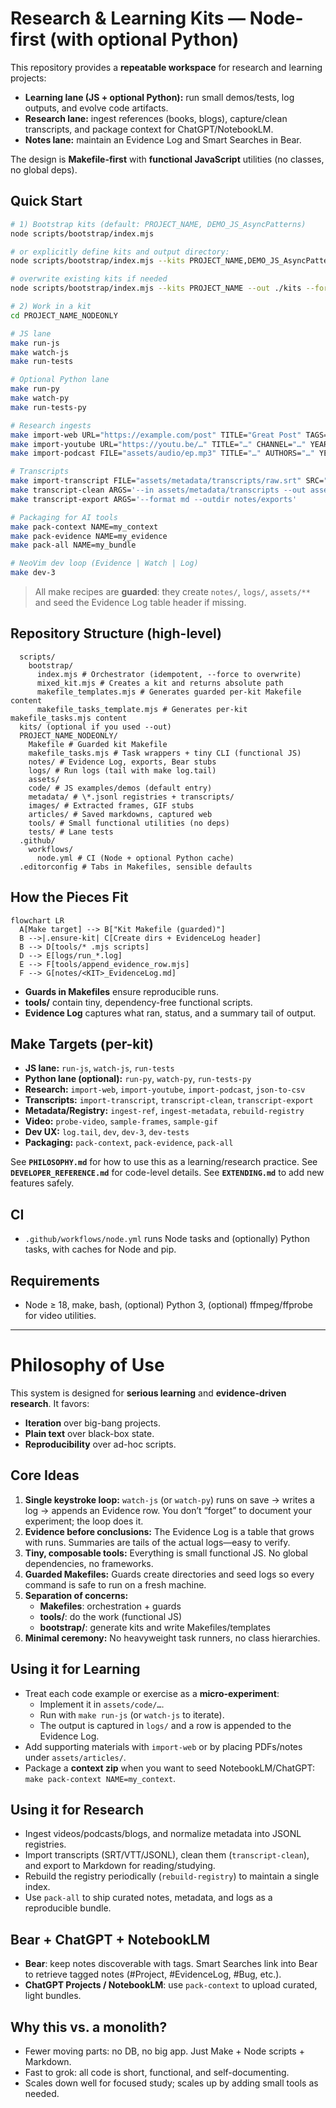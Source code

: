 # Research & Learning Kits — Node-first (with optional Python)

This repository provides a **repeatable workspace** for research and learning projects:

- **Learning lane (JS + optional Python):** run small demos/tests, log outputs, and evolve code artifacts.
- **Research lane:** ingest references (books, blogs), capture/clean transcripts, and package context for ChatGPT/NotebookLM.
- **Notes lane:** maintain an Evidence Log and Smart Searches in Bear.

The design is **Makefile-first** with **functional JavaScript** utilities (no classes, no global deps).

## Quick Start

```bash
# 1) Bootstrap kits (default: PROJECT_NAME, DEMO_JS_AsyncPatterns)
node scripts/bootstrap/index.mjs

# or explicitly define kits and output directory:
node scripts/bootstrap/index.mjs --kits PROJECT_NAME,DEMO_JS_AsyncPatterns --out ./kits

# overwrite existing kits if needed
node scripts/bootstrap/index.mjs --kits PROJECT_NAME --out ./kits --force

# 2) Work in a kit
cd PROJECT_NAME_NODEONLY

# JS lane
make run-js
make watch-js
make run-tests

# Optional Python lane
make run-py
make watch-py
make run-tests-py

# Research ingests
make import-web URL="https://example.com/post" TITLE="Great Post" TAGS="nlp,llm"
make import-youtube URL="https://youtu.be/…" TITLE="…" CHANNEL="…" YEAR=2025 TAGS="video" TRANSCRIPT=0
make import-podcast FILE="assets/audio/ep.mp3" TITLE="…" AUTHORS="…" YEAR=2025 TAGS="audio"

# Transcripts
make import-transcript FILE="assets/metadata/transcripts/raw.srt" SRC="whisperx"
make transcript-clean ARGS='--in assets/metadata/transcripts --out assets/metadata/transcripts/cleaned.jsonl'
make transcript-export ARGS='--format md --outdir notes/exports'

# Packaging for AI tools
make pack-context NAME=my_context
make pack-evidence NAME=my_evidence
make pack-all NAME=my_bundle

# NeoVim dev loop (Evidence | Watch | Log)
make dev-3
```

> All make recipes are **guarded**: they create `notes/`, `logs/`, `assets/**` and seed the Evidence Log table header if missing.

## Repository Structure (high-level)

```plaintext
  scripts/
    bootstrap/
      index.mjs # Orchestrator (idempotent, --force to overwrite)
      mixed_kit.mjs # Creates a kit and returns absolute path
      makefile_templates.mjs # Generates guarded per-kit Makefile content
      makefile_tasks_template.mjs # Generates per-kit makefile_tasks.mjs content
  kits/ (optional if you used --out)
  PROJECT_NAME_NODEONLY/
    Makefile # Guarded kit Makefile
    makefile_tasks.mjs # Task wrappers + tiny CLI (functional JS)
    notes/ # Evidence Log, exports, Bear stubs
    logs/ # Run logs (tail with make log.tail)
    assets/
    code/ # JS examples/demos (default entry)
    metadata/ # \*.jsonl registries + transcripts/
    images/ # Extracted frames, GIF stubs
    articles/ # Saved markdowns, captured web
    tools/ # Small functional utilities (no deps)
    tests/ # Lane tests
  .github/
    workflows/
      node.yml # CI (Node + optional Python cache)
  .editorconfig # Tabs in Makefiles, sensible defaults
```

## How the Pieces Fit

```mermaid
flowchart LR
  A[Make target] --> B["Kit Makefile (guarded)"]
  B -->|.ensure-kit| C[Create dirs + EvidenceLog header]
  B --> D[tools/* .mjs scripts]
  D --> E[logs/run_*.log]
  E --> F[tools/append_evidence_row.mjs]
  F --> G[notes/<KIT>_EvidenceLog.md]
```

- **Guards in Makefiles** ensure reproducible runs.
- **tools/** contain tiny, dependency-free functional scripts.
- **Evidence Log** captures what ran, status, and a summary tail of output.

## Make Targets (per-kit)

- **JS lane:** `run-js`, `watch-js`, `run-tests`
- **Python lane (optional):** `run-py`, `watch-py`, `run-tests-py`
- **Research:** `import-web`, `import-youtube`, `import-podcast`, `json-to-csv`
- **Transcripts:** `import-transcript`, `transcript-clean`, `transcript-export`
- **Metadata/Registry:** `ingest-ref`, `ingest-metadata`, `rebuild-registry`
- **Video:** `probe-video`, `sample-frames`, `sample-gif`
- **Dev UX:** `log.tail`, `dev`, `dev-3`, `dev-tests`
- **Packaging:** `pack-context`, `pack-evidence`, `pack-all`

See **`PHILOSOPHY.md`** for how to use this as a learning/research practice.
See **`DEVELOPER_REFERENCE.md`** for code-level details.
See **`EXTENDING.md`** to add new features safely.

## CI

- `.github/workflows/node.yml` runs Node tasks and (optionally) Python tasks, with caches for Node and pip.

## Requirements

- Node ≥ 18, make, bash, (optional) Python 3, (optional) ffmpeg/ffprobe for video utilities.

---

# Philosophy of Use

This system is designed for **serious learning** and **evidence-driven research**. It favors:

- **Iteration** over big-bang projects.
- **Plain text** over black-box state.
- **Reproducibility** over ad-hoc scripts.

## Core Ideas

1. **Single keystroke loop:** `watch-js` (or `watch-py`) runs on save → writes a log → appends an Evidence row. You don’t “forget” to document your experiment; the loop does it.
2. **Evidence before conclusions:** The Evidence Log is a table that grows with runs. Summaries are tails of the actual logs—easy to verify.
3. **Tiny, composable tools:** Everything is small functional JS. No global dependencies, no frameworks.
4. **Guarded Makefiles:** Guards create directories and seed logs so every command is safe to run on a fresh machine.
5. **Separation of concerns:**
   - **Makefiles**: orchestration + guards
   - **tools/**: do the work (functional JS)
   - **bootstrap/**: generate kits and write Makefiles/templates
6. **Minimal ceremony:** No heavyweight task runners, no class hierarchies.

## Using it for Learning

- Treat each code example or exercise as a **micro-experiment**:
  - Implement it in `assets/code/…`.
  - Run with `make run-js` (or `watch-js` to iterate).
  - The output is captured in `logs/` and a row is appended to the Evidence Log.
- Add supporting materials with `import-web` or by placing PDFs/notes under `assets/articles/`.
- Package a **context zip** when you want to seed NotebookLM/ChatGPT: `make pack-context NAME=my_context`.

## Using it for Research

- Ingest videos/podcasts/blogs, and normalize metadata into JSONL registries.
- Import transcripts (SRT/VTT/JSONL), clean them (`transcript-clean`), and export to Markdown for reading/studying.
- Rebuild the registry periodically (`rebuild-registry`) to maintain a single index.
- Use `pack-all` to ship curated notes, metadata, and logs as a reproducible bundle.

## Bear + ChatGPT + NotebookLM

- **Bear**: keep notes discoverable with tags. Smart Searches link into Bear to retrieve tagged notes (#Project, #EvidenceLog, #Bug, etc.).
- **ChatGPT Projects / NotebookLM**: use `pack-context` to upload curated, light bundles.

## Why this vs. a monolith?

- Fewer moving parts: no DB, no big app. Just Make + Node scripts + Markdown.
- Fast to grok: all code is short, functional, and self-documenting.
- Scales down well for focused study; scales up by adding small tools as needed.
